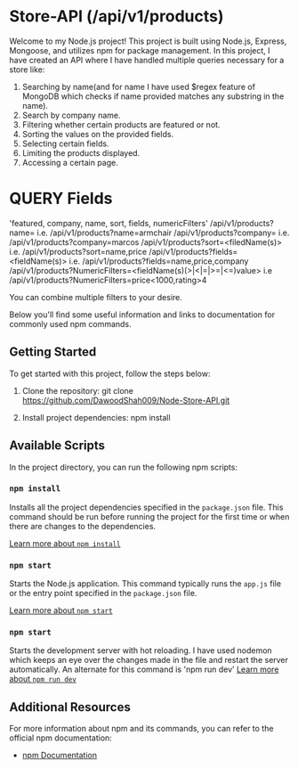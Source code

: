 # Store-API (/api/v1/products)

Welcome to my Node.js project! This project is built using Node.js, Express, Mongoose, and utilizes npm for package management. In this project, I have created an API where I have handled multiple queries necessary for a store like:

1. Searching by name(and for name I have used $regex feature of MongoDB which checks if name provided matches any substring in the name).
2. Search by company name.
3. Filtering whether certain products are featured or not.
4. Sorting the values on the provided fields.
5. Selecting certain fields.
6. Limiting the products displayed.
7. Accessing a certain page.

# QUERY Fields

'featured, company, name, sort, fields, numericFilters'
/api/v1/products?name=<productName> i.e. /api/v1/products?name=armchair
/api/v1/products?company=<companyName> i.e. /api/v1/products?company=marcos
/api/v1/products?sort=<filedName(s)> i.e. /api/v1/products?sort=name,price
/api/v1/products?fields=<fieldName(s)> i.e. /api/v1/products?fields=name,price,company
/api/v1/products?NumericFilters=<fieldName(s)(>|<|=|>=|<=)value> i.e /api/v1/products?NumericFilters=price<1000,rating>4

You can combine multiple filters to your desire.

Below you'll find some useful information and links to documentation for commonly used npm commands.

## Getting Started

To get started with this project, follow the steps below:

1. Clone the repository:
   git clone https://github.com/DawoodShah009/Node-Store-API.git

2. Install project dependencies:
   npm install

## Available Scripts

In the project directory, you can run the following npm scripts:

### `npm install`

Installs all the project dependencies specified in the `package.json` file. This command should be run before running the project for the first time or when there are changes to the dependencies.

[Learn more about `npm install`](https://docs.npmjs.com/cli/v7/commands/npm-install)

### `npm start`

Starts the Node.js application. This command typically runs the `app.js` file or the entry point specified in the `package.json` file.

[Learn more about `npm start`](https://docs.npmjs.com/cli/v7/commands/npm-start)

### `npm start`

Starts the development server with hot reloading. I have used nodemon which keeps an eye over the changes made in the file and restart the server automatically.
An alternate for this command is 'npm run dev'
[Learn more about `npm run dev`](https://docs.npmjs.com/cli/v7/commands/npm-run-script)

## Additional Resources

For more information about npm and its commands, you can refer to the official npm documentation:

- [npm Documentation](https://docs.npmjs.com/)
